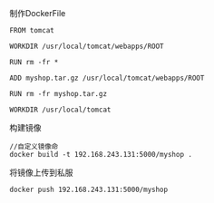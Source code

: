 制作DockerFile


```
FROM tomcat

WORKDIR /usr/local/tomcat/webapps/ROOT

RUN rm -fr *

ADD myshop.tar.gz /usr/local/tomcat/webapps/ROOT

RUN rm -fr myshop.tar.gz

WORKDIR /usr/local/tomcat
```
构建镜像


```
//自定义镜像命
docker build -t 192.168.243.131:5000/myshop .
```

将镜像上传到私服

```
docker push 192.168.243.131:5000/myshop
```
